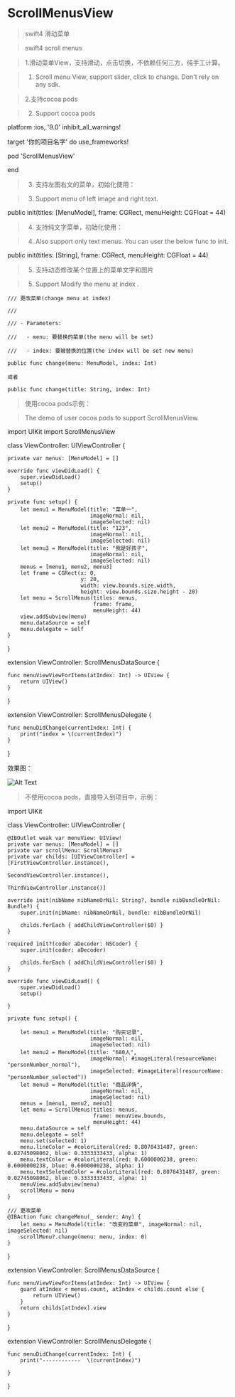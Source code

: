 # ScrollMenusView
>swift4 滑动菜单

>swift4 scroll menus

 >1.滑动菜单View，支持滑动，点击切换，不依赖任何三方，纯手工计算。
 
 >1. Scroll menu View, support slider, click to change. Don't rely on any sdk. 
 
 >2.支持cocoa pods
 
 >2. Support cocoa pods
 
platform :ios, '9.0'
inhibit_all_warnings!

target '你的项目名字' do
    use_frameworks!

pod 'ScrollMenusView'

end

>3. 支持左图右文的菜单，初始化使用：

>3. Support menu of left image and right text.
 
 public init(titles: [MenuModel], frame: CGRect, menuHeight: CGFloat = 44) 
 
>4. 支持纯文字菜单，初始化使用：

>4. Also support only text menus. You can user the below func to init.

 public init(titles: [String], frame: CGRect, menuHeight: CGFloat = 44) 
 
>5. 支持动态修改某个位置上的菜单文字和图片

>5. Support Modify the menu at index .
 
    /// 更改菜单(change menu at index)
    
    ///
    
    /// - Parameters:
    
    ///   - menu: 要替换的菜单(the menu will be set)
    
    ///   - index: 要被替换的位置(the index will be set new menu)
    
    public func change(menu: MenuModel, index: Int)
    
    或者
    
    public func change(title: String, index: Int)
    

>使用cocoa pods示例：

>The demo of user cocoa pods to support ScrollMenusView.

import UIKit
import ScrollMenusView

class ViewController: UIViewController {
    
    private var menus: [MenuModel] = []

    override func viewDidLoad() {
        super.viewDidLoad()
        setup()
    }

    private func setup() {
        let menu1 = MenuModel(title: "菜单一",
                              imageNormal: nil,
                              imageSelected: nil)
        let menu2 = MenuModel(title: "123",
                              imageNormal: nil,
                              imageSelected: nil)
        let menu3 = MenuModel(title: "我是好孩子",
                              imageNormal: nil,
                              imageSelected: nil)
        menus = [menu1, menu2, menu3]
        let frame = CGRect(x: 0,
                           y: 20,
                           width: view.bounds.size.width,
                           height: view.bounds.size.height - 20)
        let menu = ScrollMenus(titles: menus,
                               frame: frame,
                               menuHeight: 44)
        view.addSubview(menu)
        menu.dataSource = self
        menu.delegate = self
    }
}

extension ViewController: ScrollMenusDataSource {
    
    func menuViewViewForItems(atIndex: Int) -> UIView {
        return UIView()
    }
}

extension ViewController: ScrollMenusDelegate {
    
    func menuDidChange(currentIndex: Int) {
        print("index = \(currentIndex)")
    }
}


效果图：


![Alt Text](https://github.com/weiman152/ScrollMenusView/blob/master/screenShots/1111.png)


>不使用cocoa pods，直接导入到项目中，示例：

import UIKit

class ViewController: UIViewController {
    
    @IBOutlet weak var menuView: UIView!
    private var menus: [MenuModel] = []
    private var scrollMenu: ScrollMenus?
    private var childs: [UIViewController] = [FirstViewController.instance(),
                                              SecondViewController.instance(),
                                              ThirdViewController.instance()]
    
    override init(nibName nibNameOrNil: String?, bundle nibBundleOrNil: Bundle?) {
        super.init(nibName: nibNameOrNil, bundle: nibBundleOrNil)
        
        childs.forEach { addChildViewController($0) }
    }
    
    required init?(coder aDecoder: NSCoder) {
        super.init(coder: aDecoder)
        
        childs.forEach { addChildViewController($0) }
    }
    
    override func viewDidLoad() {
        super.viewDidLoad()
        setup()
        
    }
    
    private func setup() {
        
        let menu1 = MenuModel(title: "购买记录",
                              imageNormal: nil,
                              imageSelected: nil)
        let menu2 = MenuModel(title: "680人",
                              imageNormal: #imageLiteral(resourceName: "personNumber_normal"),
                              imageSelected: #imageLiteral(resourceName: "personNumber_selected"))
        let menu3 = MenuModel(title: "商品详情",
                              imageNormal: nil,
                              imageSelected: nil)
        menus = [menu1, menu2, menu3]
        let menu = ScrollMenus(titles: menus,
                               frame: menuView.bounds,
                               menuHeight: 44)
        menu.dataSource = self
        menu.delegate = self
        menu.set(selected: 1)
        menu.lineColor = #colorLiteral(red: 0.8078431487, green: 0.02745098062, blue: 0.3333333433, alpha: 1)
        menu.textColor = #colorLiteral(red: 0.6000000238, green: 0.6000000238, blue: 0.6000000238, alpha: 1)
        menu.textSeletedColor = #colorLiteral(red: 0.8078431487, green: 0.02745098062, blue: 0.3333333433, alpha: 1)
        menuView.addSubview(menu)
        scrollMenu = menu
    }
    
    /// 更改菜单
    @IBAction func changeMenu(_ sender: Any) {
        let menu = MenuModel(title: "改变的菜单", imageNormal: nil, imageSelected: nil)
        scrollMenu?.change(menu: menu, index: 0)
    }
    
}

extension ViewController: ScrollMenusDataSource {
    
    func menuViewViewForItems(atIndex: Int) -> UIView {
        guard atIndex < menus.count, atIndex < childs.count else {
            return UIView()
        }
        return childs[atIndex].view
    }
}

extension ViewController: ScrollMenusDelegate {
    
    func menuDidChange(currentIndex: Int) {
        print("------------  \(currentIndex)")
        
    }
}
